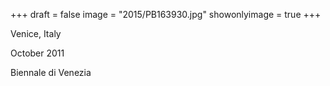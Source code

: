 +++
draft = false
image = "2015/PB163930.jpg"
showonlyimage = true
+++

Venice, Italy

October 2011
<!--more-->

Biennale di Venezia

